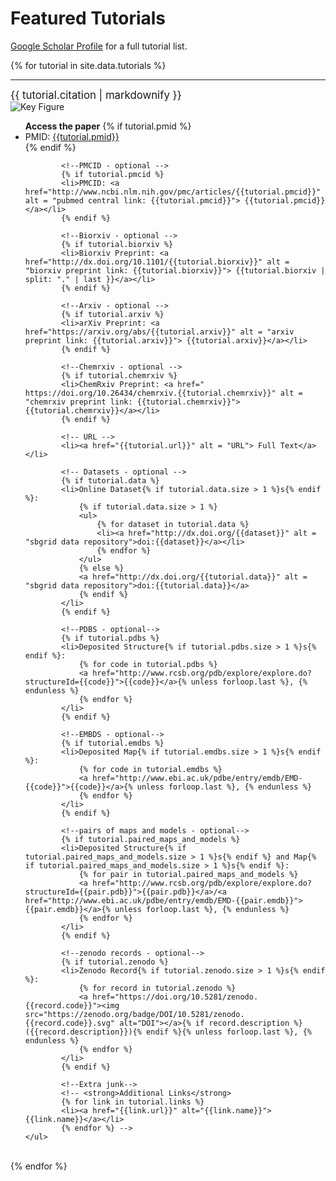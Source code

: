 
<h1>Featured Tutorials</h1>
<div class="container-fluid">
	<p><a href="https://scholar.google.com/citations?user=DTb9YvMAAAAJ">Google Scholar Profile</a> for a full tutorial list.</p>
{% for tutorial in site.data.tutorials %}
<hr>
<div class="row" style="padding-top: 60px; margin-top: -60px;" id="{{tutorial.pmid}}">
<div style="font-size: 120% !important;">{{ tutorial.citation | markdownify }}</div>
	<div class="col-sm-6">
		<img class = "img-fluid" src = "{{tutorial.image}}" alt = "Key Figure" style="max-height: 200px;">
	</div>
	<ul class="col-sm-6">
			<strong>Access the paper</strong>
			<!--PMID-->
			{% if tutorial.pmid %}
			<li>PMID: <a href="http://www.ncbi.nlm.nih.gov/pubmed/{{tutorial.pmid}}" alt = "pubmed link: {{tutorial.pmid}}"> {{tutorial.pmid}}</a></li>
			{% endif %}

			<!--PMCID - optional -->
			{% if tutorial.pmcid %}
			<li>PMCID: <a href="http://www.ncbi.nlm.nih.gov/pmc/articles/{{tutorial.pmcid}}" alt = "pubmed central link: {{tutorial.pmcid}}"> {{tutorial.pmcid}}</a></li>
			{% endif %}

			<!--Biorxiv - optional -->
			{% if tutorial.biorxiv %}
			<li>Biorxiv Preprint: <a href="http://dx.doi.org/10.1101/{{tutorial.biorxiv}}" alt = "biorxiv preprint link: {{tutorial.biorxiv}}"> {{tutorial.biorxiv | split: "." | last }}</a></li>
			{% endif %}

			<!--Arxiv - optional -->
			{% if tutorial.arxiv %}
			<li>arXiv Preprint: <a href="https://arxiv.org/abs/{{tutorial.arxiv}}" alt = "arxiv preprint link: {{tutorial.arxiv}}"> {{tutorial.arxiv}}</a></li>
			{% endif %}

			<!--Chemrxiv - optional -->
			{% if tutorial.chemrxiv %}
			<li>ChemRxiv Preprint: <a href=" https://doi.org/10.26434/chemrxiv.{{tutorial.chemrxiv}}" alt = "chemrxiv preprint link: {{tutorial.chemrxiv}}"> {{tutorial.chemrxiv}}</a></li>
			{% endif %}

			<!-- URL -->
			<li><a href="{{tutorial.url}}" alt = "URL"> Full Text</a></li>

			<!-- Datasets - optional -->
			{% if tutorial.data %}
			<li>Online Dataset{% if tutorial.data.size > 1 %}s{% endif %}:
				{% if tutorial.data.size > 1 %}
				<ul>
					{% for dataset in tutorial.data %}
					<li><a href="http://dx.doi.org/{{dataset}}" alt = "sbgrid data repository">doi:{{dataset}}</a></li>
					{% endfor %}
				</ul>
				{% else %}
				<a href="http://dx.doi.org/{{tutorial.data}}" alt = "sbgrid data repository">doi:{{tutorial.data}}</a>
				{% endif %}
			</li>
			{% endif %}

			<!--PDBS - optional-->
			{% if tutorial.pdbs %}
			<li>Deposited Structure{% if tutorial.pdbs.size > 1 %}s{% endif %}:
				{% for code in tutorial.pdbs %}
				<a href="http://www.rcsb.org/pdb/explore/explore.do?structureId={{code}}">{{code}}</a>{% unless forloop.last %}, {% endunless %}
				{% endfor %}
			</li>
			{% endif %}

			<!--EMBDS - optional-->
			{% if tutorial.emdbs %}
			<li>Deposited Map{% if tutorial.emdbs.size > 1 %}s{% endif %}:
				{% for code in tutorial.emdbs %}
				<a href="http://www.ebi.ac.uk/pdbe/entry/emdb/EMD-{{code}}">{{code}}</a>{% unless forloop.last %}, {% endunless %}
				{% endfor %}
			</li>
			{% endif %}

			<!--pairs of maps and models - optional-->
			{% if tutorial.paired_maps_and_models %}
			<li>Deposited Structure{% if tutorial.paired_maps_and_models.size > 1 %}s{% endif %} and Map{% if tutorial.paired_maps_and_models.size > 1 %}s{% endif %}:
				{% for pair in tutorial.paired_maps_and_models %}
				<a href="http://www.rcsb.org/pdb/explore/explore.do?structureId={{pair.pdb}}">{{pair.pdb}}</a>/<a href="http://www.ebi.ac.uk/pdbe/entry/emdb/EMD-{{pair.emdb}}">{{pair.emdb}}</a>{% unless forloop.last %}, {% endunless %}
				{% endfor %}
			</li>
			{% endif %}

			<!--zenodo records - optional-->
			{% if tutorial.zenodo %}
			<li>Zenodo Record{% if tutorial.zenodo.size > 1 %}s{% endif %}:
				{% for record in tutorial.zenodo %}
				<a href="https://doi.org/10.5281/zenodo.{{record.code}}"><img src="https://zenodo.org/badge/DOI/10.5281/zenodo.{{record.code}}.svg" alt="DOI"></a>{% if record.description %} ({{record.description}}){% endif %}{% unless forloop.last %}, {% endunless %}
				{% endfor %}
			</li>
			{% endif %}

			<!--Extra junk-->
			<!-- <strong>Additional Links</strong>
			{% for link in tutorial.links %}
			<li><a href="{{link.url}}" alt="{{link.name}}">{{link.name}}</a></li>
			{% endfor %} -->
	</ul>
</div> <br>
{% endfor %}
</div>
